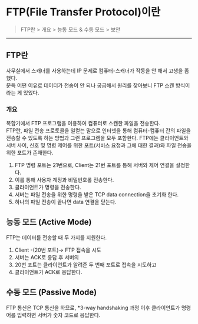 # FTP(File Transfer Protocol)이란

> FTP란
    > 개요
    > 능동 모드 & 수동 모드
    > 보안
-------------------------------------------------------

## FTP란

사무실에서 스캐너를 사용하는데 IP 문제로 컴퓨터-스캐너가 작동을 안 해서 고생을 좀 했다.  
문득 어떤 이유로 데이터가 전송이 안 되나 궁금해서 원리를 찾아보니 FTP 스캔 방식이라는 게 있었다.
 
 
### 개요

복합기에서 FTP 프로그램을 이용하여 컴퓨터로 스캔한 파일을 전송한다.  
FTP란, 파일 전송 프로토콜을 일컫는 말으로 인터넷을 통해 컴퓨터-컴퓨터 간의 파일을 전송할 수 있도록 하는 방법과 그런 프로그램을 모두 포함한다. 
FTP에는 클라이언트와 서버 사이, 신호 및 명령 제어를 위한 포트(서비스 요청과 그에 대한 결과)와 파일 전송을 위한 포트가 존재한다. 

1. FTP 명령 포트는 21번으로, Client는 21번 포트를 통해 서버와 제어 연결을 설정한다. 
2. 이를 통해 사용자 계정과 비밀번호롤 전송한다.
3. 클라이언트가 명령을 전송한다. 
4. 서버는 파일 전송을 위한 명령을 받은 TCP data connection을 초기화 한다.
5. 하나의 파일 전송이 끝나면 data 연결을 닫는다. 


## 능동 모드 (Active Mode)
FTP는 데이터를 전송할 때 두 가지를 지원한다. 

1. Client -(20번 포트)-> FTP 접속을 시도
2. 서버는 ACK로 응답 후 서버의 
3. 20번 포트는 클라이언트가 알려준 두 번째 포트로 접속을 시도하고
4. 클라이언트가 ACK로 응답한다.

## 수동 모드 (Passive Mode)




FTP 통신은 TCP 통신을 하므로, *3-way handshaking 과정 이후 클라이언트가 명령어를 입력하면 서버가 숫자 코드로 응답한다.

